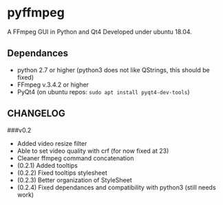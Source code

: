 # pyffmpeg
A FFmpeg GUI in Python and Qt4
Developed under ubuntu 18.04.

## Dependances
- python 2.7 or higher (python3 does not like QStrings, this should be fixed)
- FFmpeg v.3.4.2 or higher
- PyQt4 (on ubuntu repos: `sudo apt install pyqt4-dev-tools`)

## CHANGELOG
###v0.2
- Added video resize filter
- Able to set video quality with crf (for now fixed at 23)
- Cleaner ffmpeg command concatenation
- (0.2.1) Added tooltips
- (0.2.2) Fixed tooltips stylesheet
- (0.2.3) Better organization of StyleSheet
- (0.2.4) Fixed dependances and compatibility with python3 (still needs work)
